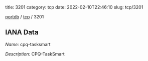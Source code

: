 title: 3201
category: tcp
date: 2022-02-10T22:46:10
slug: tcp/3201

[portdb](/) / [tcp](/category/tcp.html) / 3201


## IANA Data

_Name:_ cpq-tasksmart

_Description:_ CPQ-TaskSmart

